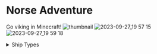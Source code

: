 # Norse Adventure
Go viking in Minecraft!
![thumbnail](https://github.com/Hexuar/Norse-Adventure/assets/97542759/6b60663d-dd14-4774-8adb-1c89232aa05a)
![2023-09-27_19 57 15](https://github.com/Hexuar/Norse-Adventure/assets/97542759/13322865-dfa3-45a6-9915-c1461d8d8d01)
![2023-09-27_19 59 18](https://github.com/Hexuar/Norse-Adventure/assets/97542759/d6948eb1-d5e5-4f23-a65c-23595c07c781)
<details>
  <summary>Ship Types</summary>
  <IMG src="[blob:https://dev.azure.com/...](https://github.com/Hexuar/Norse-Adventure/assets/97542759/9e7600e0-685e-4d19-bbde-3246fef35a17)"  alt="karve"/>
  ![karve](https://github.com/Hexuar/Norse-Adventure/assets/97542759/9e7600e0-685e-4d19-bbde-3246fef35a17)
  ![knarr](https://github.com/Hexuar/Norse-Adventure/assets/97542759/592aa67f-c966-4038-b435-0626ec7a8e84)
  ![skeid](https://github.com/Hexuar/Norse-Adventure/assets/97542759/f7b1dc90-6281-40a0-96f8-b212f47a57fd)
</details>
